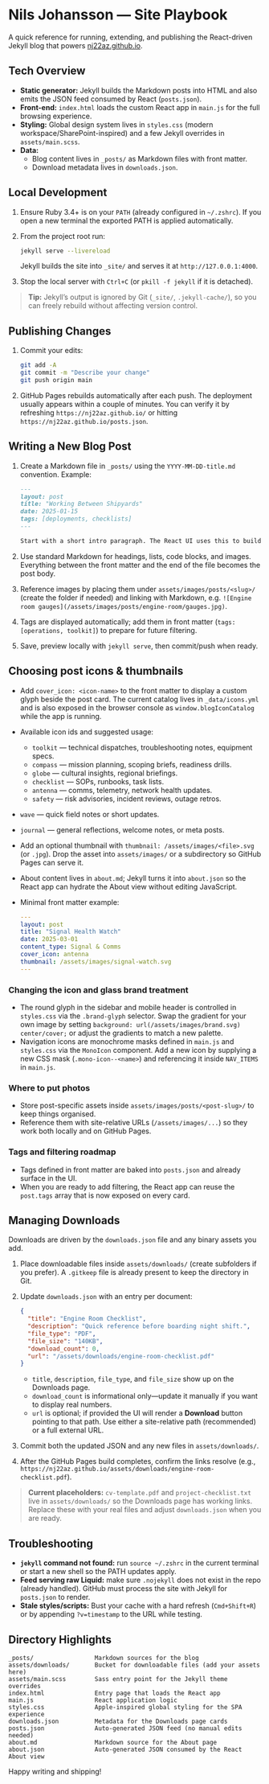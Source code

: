 # Nils Johansson — Site Playbook

A quick reference for running, extending, and publishing the React-driven Jekyll blog that powers [nj22az.github.io](https://nj22az.github.io).

## Tech Overview

- **Static generator:** Jekyll builds the Markdown posts into HTML and also emits the JSON feed consumed by React (`posts.json`).
- **Front-end:** `index.html` loads the custom React app in `main.js` for the full browsing experience.
- **Styling:** Global design system lives in `styles.css` (modern workspace/SharePoint-inspired) and a few Jekyll overrides in `assets/main.scss`.
- **Data:**
  - Blog content lives in `_posts/` as Markdown files with front matter.
  - Download metadata lives in `downloads.json`.

## Local Development

1. Ensure Ruby 3.4+ is on your `PATH` (already configured in `~/.zshrc`). If you open a new terminal the exported PATH is applied automatically.
2. From the project root run:

   ```bash
   jekyll serve --livereload
   ```

   Jekyll builds the site into `_site/` and serves it at `http://127.0.0.1:4000`.

3. Stop the local server with `Ctrl+C` (or `pkill -f jekyll` if it is detached).

> **Tip:** Jekyll’s output is ignored by Git (`_site/`, `.jekyll-cache/`), so you can freely rebuild without affecting version control.

## Publishing Changes

1. Commit your edits:

   ```bash
   git add -A
   git commit -m "Describe your change"
   git push origin main
   ```

2. GitHub Pages rebuilds automatically after each push. The deployment usually appears within a couple of minutes. You can verify it by refreshing `https://nj22az.github.io/` or hitting `https://nj22az.github.io/posts.json`.

## Writing a New Blog Post

1. Create a Markdown file in `_posts/` using the `YYYY-MM-DD-title.md` convention. Example:

   ```markdown
   ---
   layout: post
   title: "Working Between Shipyards"
   date: 2025-01-15
   tags: [deployments, checklists]
   ---

   Start with a short intro paragraph. The React UI uses this to build the excerpt and estimate reading time.
   ```

2. Use standard Markdown for headings, lists, code blocks, and images. Everything between the front matter and the end of the file becomes the post body.
3. Reference images by placing them under `assets/images/posts/<slug>/` (create the folder if needed) and linking with Markdown, e.g. `![Engine room gauges](/assets/images/posts/engine-room/gauges.jpg)`.
4. Tags are displayed automatically; add them in front matter (`tags: [operations, toolkit]`) to prepare for future filtering.
5. Save, preview locally with `jekyll serve`, then commit/push when ready.

## Choosing post icons & thumbnails

- Add `cover_icon: <icon-name>` to the front matter to display a custom glyph beside the post card. The current catalog lives in `_data/icons.yml` and is also exposed in the browser console as `window.blogIconCatalog` while the app is running.
- Available icon ids and suggested usage:
  - `toolkit` — technical dispatches, troubleshooting notes, equipment specs.
  - `compass` — mission planning, scoping briefs, readiness drills.
  - `globe` — cultural insights, regional briefings.
  - `checklist` — SOPs, runbooks, task lists.
  - `antenna` — comms, telemetry, network health updates.
  - `safety` — risk advisories, incident reviews, outage retros.
- `wave` — quick field notes or short updates.
- `journal` — general reflections, welcome notes, or meta posts.
- Add an optional thumbnail with `thumbnail: /assets/images/<file>.svg` (or `.jpg`). Drop the asset into `assets/images/` or a subdirectory so GitHub Pages can serve it.
- About content lives in `about.md`; Jekyll turns it into `about.json` so the React app can hydrate the About view without editing JavaScript.
- Minimal front matter example:

  ```yaml
  ---
  layout: post
  title: "Signal Health Watch"
  date: 2025-03-01
  content_type: Signal & Comms
  cover_icon: antenna
  thumbnail: /assets/images/signal-watch.svg
  ---
  ```

### Changing the icon and glass brand treatment

- The round glyph in the sidebar and mobile header is controlled in `styles.css` via the `.brand-glyph` selector. Swap the gradient for your own image by setting `background: url(/assets/images/brand.svg) center/cover;` or adjust the gradients to match a new palette.
- Navigation icons are monochrome masks defined in `main.js` and `styles.css` via the `MonoIcon` component. Add a new icon by supplying a new CSS mask (`.mono-icon--<name>`) and referencing it inside `NAV_ITEMS` in `main.js`.

### Where to put photos

- Store post-specific assets inside `assets/images/posts/<post-slug>/` to keep things organised.
- Reference them with site-relative URLs (`/assets/images/...`) so they work both locally and on GitHub Pages.

### Tags and filtering roadmap

- Tags defined in front matter are baked into `posts.json` and already surface in the UI.
- When you are ready to add filtering, the React app can reuse the `post.tags` array that is now exposed on every card.

## Managing Downloads

Downloads are driven by the `downloads.json` file and any binary assets you add.

1. Place downloadable files inside `assets/downloads/` (create subfolders if you prefer). A `.gitkeep` file is already present to keep the directory in Git.
2. Update `downloads.json` with an entry per document:

   ```json
   {
     "title": "Engine Room Checklist",
     "description": "Quick reference before boarding night shift.",
     "file_type": "PDF",
     "file_size": "140KB",
     "download_count": 0,
     "url": "/assets/downloads/engine-room-checklist.pdf"
   }
   ```

   - `title`, `description`, `file_type`, and `file_size` show up on the Downloads page.
   - `download_count` is informational only—update it manually if you want to display real numbers.
   - `url` is optional; if provided the UI will render a **Download** button pointing to that path. Use either a site-relative path (recommended) or a full external URL.

3. Commit both the updated JSON and any new files in `assets/downloads/`.
4. After the GitHub Pages build completes, confirm the links resolve (e.g., `https://nj22az.github.io/assets/downloads/engine-room-checklist.pdf`).

> **Current placeholders:** `cv-template.pdf` and `project-checklist.txt` live in `assets/downloads/` so the Downloads page has working links. Replace these with your real files and adjust `downloads.json` when you are ready.

## Troubleshooting

- **`jekyll` command not found:** run `source ~/.zshrc` in the current terminal or start a new shell so the PATH updates apply.
- **Feed serving raw Liquid:** make sure `.nojekyll` does not exist in the repo (already handled). GitHub must process the site with Jekyll for `posts.json` to render.
- **Stale styles/scripts:** Bust your cache with a hard refresh (`Cmd+Shift+R`) or by appending `?v=timestamp` to the URL while testing.

## Directory Highlights

```
_posts/                 Markdown sources for the blog
assets/downloads/       Bucket for downloadable files (add your assets here)
assets/main.scss        Sass entry point for the Jekyll theme overrides
index.html              Entry page that loads the React app
main.js                 React application logic
styles.css              Apple-inspired global styling for the SPA experience
downloads.json          Metadata for the Downloads page cards
posts.json              Auto-generated JSON feed (no manual edits needed)
about.md                Markdown source for the About page
about.json              Auto-generated JSON consumed by the React About view
```

Happy writing and shipping!
